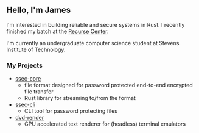 ## Hello, I'm James

I'm interested in building reliable and secure systems in Rust.
I recently finished my batch at the [Recurse Center](https://recurse.com).

I'm currently an undergraduate computer science student at Stevens Institute of Technology.

### My Projects
- [ssec-core](https://github.com/james-conn/ssec-core)
  - file format designed for password protected end-to-end encrypted file transfer
  - Rust library for streaming to/from the format
- [ssec-cli](https://github.com/james-conn/ssec-cli)
  - CLI tool for password protecting files
- [dvd-render](https://github.com/james-conn/dvd-render)
  - GPU accelerated text renderer for (headless) terminal emulators
